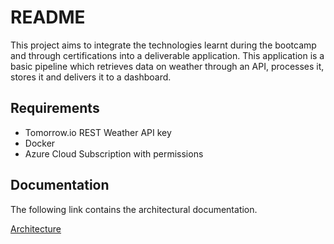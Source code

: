# README

This project aims to integrate the technologies learnt during the bootcamp and through certifications into a deliverable application.
This application is a basic pipeline which retrieves data on weather through an API, processes it, stores it and delivers it to a dashboard.

## Requirements

- Tomorrow.io REST Weather API key
- Docker
- Azure Cloud Subscription with permissions

## Documentation

The following link contains the architectural documentation.  

[Architecture](/documentation/architecture/architecture.md)